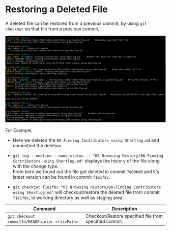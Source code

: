 # Restoring a Deleted File

A deleted file can be restored from a previous commit, by using `git checkout` on that file from a previous commit.

![](./images/Screenshot30.png)

For Example, 
- Here we deleted the `08-Finding Contributors using Shortlog.md` and committed the deletion.

- `git log --oneline --name-status -- "03 Browsing History/08-Finding Contributors using Shortlog.md"` displays the history of the file along with the change type. <br>
From here we found out the file got deleted in commit `7e60bd9` and it's latest version can be found in commit `f1e1f8c`. 

-  `git checkout f1e1f8c "03 Browsing History/08-Finding Contributors using Shortlog.md"` will checkout/restore the deleted file from commit `f1e1f8c`, in working directory as well as staging area.

| Command | Description |
|---------|-------------|
| `git checkout commitId/HEADPointer <filePath>` | Checkout/Restore specified file from specified commit. |
